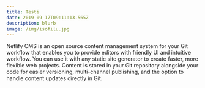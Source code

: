 ```yaml
---
title: Testi
date: 2019-09-17T09:11:13.565Z
description: blurb
image: /img/isofilu.jpg
---
```

Netlify CMS is an open source content management system for your Git workflow that enables you to provide editors with friendly UI and intuitive workflow. You can use it with any static site generator to create faster, more flexible web projects. Content is stored in your Git repository alongside your code for easier versioning, multi-channel publishing, and the option to handle content updates directly in Git.
